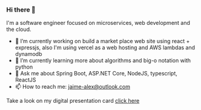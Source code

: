 ### Hi there 👋

I'm a software engineer focused on microservices, web development and the cloud.


- 🔭 I’m currently working on build a market place web site using react + expressjs, also I'm using vercel as a web hosting and AWS lambdas and dynamodb
- 🌱 I’m currently learning more about algorithms and big-o notation with python
- 💬 Ask me about Spring Boot, ASP.NET Core, NodeJS, typescript, ReactJS
- 📫 How to reach me: jaime-alex@outlook.com

Take a look on my digital presentation card [click here](https://jaime-alex.github.io/jaime-alex/)
